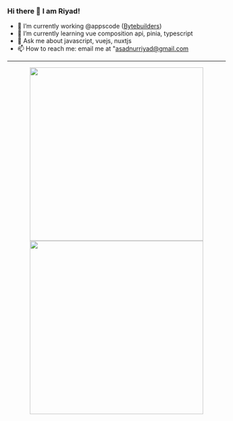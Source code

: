### Hi there 👋 I am Riyad!

- 🔭 I’m currently working @appscode ([Bytebuilders](https://github.com/bytebuilders))
- 🌱 I’m currently learning vue composition api, pinia, typescript
- 💬 Ask me about javascript, vuejs, nuxtjs
- 📫 How to reach me: email me at "asadnurriyad@gmail.com

---
<p align = "center">
  <img src = "https://github-readme-stats.vercel.app/api?username=nurRiyad&show_icons=true&theme=bear" width = 400>
  <img src = "https://github-readme-streak-stats.herokuapp.com?user=nurRiyad&theme=dark&hide_border=true" width = 400>
</p>

<!--
**nurRiyad/nurRiyad** is a ✨ _special_ ✨ repository because its `README.md` (this file) appears on your GitHub profile.

Here are some ideas to get you started:

- 🔭 I’m currently working on 
- 🌱 I’m currently learning ...
- 👯 I’m looking to collaborate on ...
- 🤔 I’m looking for help with ...
- 💬 Ask me about ...
- 📫 How to reach me: ...
- 😄 Pronouns: ...
- ⚡ Fun fact: ...
-->
